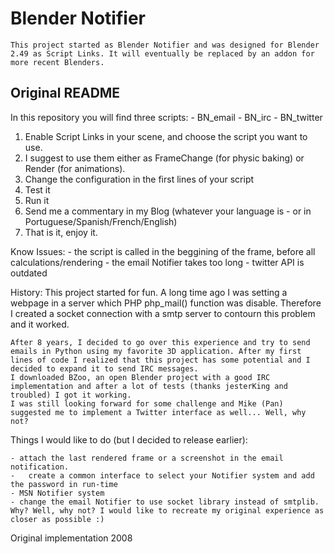 # Blender Notifier

``This project started as Blender Notifier and was designed for Blender 2.49 as Script Links.
It will eventually be replaced by an addon for more recent Blenders.``

Original README
---------------
	
In this repository you will find three scripts:
	- BN_email
	- BN_irc
	- BN_twitter

1. Enable Script Links in your scene, and choose the script you want to use.
2. I suggest to use them either as FrameChange (for physic baking) or Render (for animations).
3. Change the configuration in the first lines of your script
4. Test it
5. Run it
6. Send me a commentary in my Blog (whatever your language is - or in Portuguese/Spanish/French/English)
7. That is it, enjoy it.


Know Issues:
	- the script is called in the beggining of the frame, before all calculations/rendering
	- the email Notifier takes too long
	- twitter API is outdated

History:
	This project started for fun. A long time ago I was setting a webpage in a server which PHP php_mail() function was disable. Therefore I created a socket connection with a smtp server to contourn this problem and it worked.

	After 8 years, I decided to go over this experience and try to send emails in Python using my favorite 3D application. After my first lines of code I realized that this project has some potential and I decided to expand it to send IRC messages.
	I downloaded BZoo, an open Blender project with a good IRC implementation and after a lot of tests (thanks jesterKing and troubled) I got it working.
	I was still looking forward for some challenge and Mike (Pan) suggested me to implement a Twitter interface as well... Well, why not?


Things I would like to do (but I decided to release earlier):

	- attach the last rendered frame or a screenshot in the email notification.
	-	create a common interface to select your Notifier system and add the password in run-time
	- MSN Notifier system
	- change the email Notifier to use socket library instead of smtplib. Why? Well, why not? I would like to recreate my original experience as closer as possible :)

Original implementation 2008
